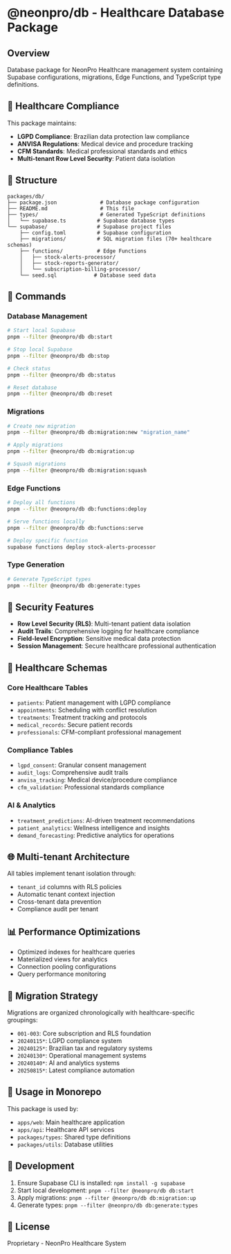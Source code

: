 # @neonpro/db - Healthcare Database Package

## Overview

Database package for NeonPro Healthcare management system containing Supabase configurations,
migrations, Edge Functions, and TypeScript type definitions.

## 🏥 Healthcare Compliance

This package maintains:

- **LGPD Compliance**: Brazilian data protection law compliance
- **ANVISA Regulations**: Medical device and procedure tracking
- **CFM Standards**: Medical professional standards and ethics
- **Multi-tenant Row Level Security**: Patient data isolation

## 📁 Structure

```
packages/db/
├── package.json              # Database package configuration
├── README.md                 # This file
├── types/                    # Generated TypeScript definitions
│   └── supabase.ts          # Supabase database types
└── supabase/                # Supabase project files
    ├── config.toml          # Supabase configuration
    ├── migrations/          # SQL migration files (70+ healthcare schemas)
    ├── functions/           # Edge Functions
    │   ├── stock-alerts-processor/
    │   ├── stock-reports-generator/
    │   └── subscription-billing-processor/
    └── seed.sql            # Database seed data
```

## 🚀 Commands

### Database Management

```bash
# Start local Supabase
pnpm --filter @neonpro/db db:start

# Stop local Supabase
pnpm --filter @neonpro/db db:stop

# Check status
pnpm --filter @neonpro/db db:status

# Reset database
pnpm --filter @neonpro/db db:reset
```

### Migrations

```bash
# Create new migration
pnpm --filter @neonpro/db db:migration:new "migration_name"

# Apply migrations
pnpm --filter @neonpro/db db:migration:up

# Squash migrations
pnpm --filter @neonpro/db db:migration:squash
```

### Edge Functions

```bash
# Deploy all functions
pnpm --filter @neonpro/db db:functions:deploy

# Serve functions locally
pnpm --filter @neonpro/db db:functions:serve

# Deploy specific function
supabase functions deploy stock-alerts-processor
```

### Type Generation

```bash
# Generate TypeScript types
pnpm --filter @neonpro/db db:generate:types
```

## 🔐 Security Features

- **Row Level Security (RLS)**: Multi-tenant patient data isolation
- **Audit Trails**: Comprehensive logging for healthcare compliance
- **Field-level Encryption**: Sensitive medical data protection
- **Session Management**: Secure healthcare professional authentication

## 🏥 Healthcare Schemas

### Core Healthcare Tables

- `patients`: Patient management with LGPD compliance
- `appointments`: Scheduling with conflict resolution
- `treatments`: Treatment tracking and protocols
- `medical_records`: Secure patient records
- `professionals`: CFM-compliant professional management

### Compliance Tables

- `lgpd_consent`: Granular consent management
- `audit_logs`: Comprehensive audit trails
- `anvisa_tracking`: Medical device/procedure compliance
- `cfm_validation`: Professional standards compliance

### AI & Analytics

- `treatment_predictions`: AI-driven treatment recommendations
- `patient_analytics`: Wellness intelligence and insights
- `demand_forecasting`: Predictive analytics for operations

## 🌐 Multi-tenant Architecture

All tables implement tenant isolation through:

- `tenant_id` columns with RLS policies
- Automatic tenant context injection
- Cross-tenant data prevention
- Compliance audit per tenant

## 📊 Performance Optimizations

- Optimized indexes for healthcare queries
- Materialized views for analytics
- Connection pooling configurations
- Query performance monitoring

## 🔄 Migration Strategy

Migrations are organized chronologically with healthcare-specific groupings:

- `001-003`: Core subscription and RLS foundation
- `20240115*`: LGPD compliance system
- `20240125*`: Brazilian tax and regulatory systems
- `20240130*`: Operational management systems
- `20240140*`: AI and analytics systems
- `20250815*`: Latest compliance automation

## 🎯 Usage in Monorepo

This package is used by:

- `apps/web`: Main healthcare application
- `apps/api`: Healthcare API services
- `packages/types`: Shared type definitions
- `packages/utils`: Database utilities

## 🔧 Development

1. Ensure Supabase CLI is installed: `npm install -g supabase`
2. Start local development: `pnpm --filter @neonpro/db db:start`
3. Apply migrations: `pnpm --filter @neonpro/db db:migration:up`
4. Generate types: `pnpm --filter @neonpro/db db:generate:types`

## 📝 License

Proprietary - NeonPro Healthcare System

